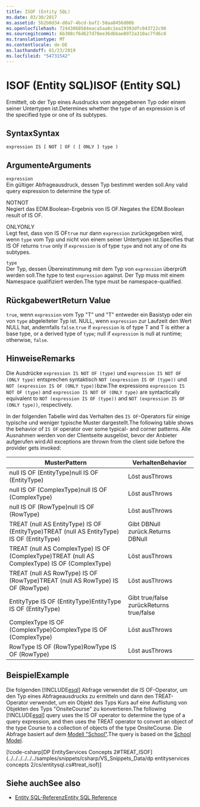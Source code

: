 ```yaml
---
title: ISOF (Entity SQL)
ms.date: 03/30/2017
ms.assetid: 5b2b0d34-d0a7-4bcd-baf2-58aa8456d00b
ms.openlocfilehash: 72443060584eaca5aa8c1ea19393dfc043722c90
ms.sourcegitcommit: 6b308cf6d627d78ee36dbbae8972a310ac7fd6c8
ms.translationtype: MT
ms.contentlocale: de-DE
ms.lasthandoff: 01/23/2019
ms.locfileid: "54731542"
---
```

# <a name="isof-entity-sql"></a><span data-ttu-id="28a4c-102">ISOF (Entity SQL)</span><span class="sxs-lookup"><span data-stu-id="28a4c-102">ISOF (Entity SQL)</span></span>
<span data-ttu-id="28a4c-103">Ermittelt, ob der Typ eines Ausdrucks vom angegebenen Typ oder einem seiner Untertypen ist.</span><span class="sxs-lookup"><span data-stu-id="28a4c-103">Determines whether the type of an expression is of the specified type or one of its subtypes.</span></span>  
  
## <a name="syntax"></a><span data-ttu-id="28a4c-104">Syntax</span><span class="sxs-lookup"><span data-stu-id="28a4c-104">Syntax</span></span>  
  
```  
expression IS [ NOT ] OF ( [ ONLY ] type )  
```  
  
## <a name="arguments"></a><span data-ttu-id="28a4c-105">Argumente</span><span class="sxs-lookup"><span data-stu-id="28a4c-105">Arguments</span></span>  
 `expression`  
 <span data-ttu-id="28a4c-106">Ein gültiger Abfrageausdruck, dessen Typ bestimmt werden soll.</span><span class="sxs-lookup"><span data-stu-id="28a4c-106">Any valid query expression to determine the type of.</span></span>  
  
 <span data-ttu-id="28a4c-107">NOT</span><span class="sxs-lookup"><span data-stu-id="28a4c-107">NOT</span></span>  
 <span data-ttu-id="28a4c-108">Negiert das EDM.Boolean-Ergebnis von IS OF.</span><span class="sxs-lookup"><span data-stu-id="28a4c-108">Negates the EDM.Boolean result of IS OF.</span></span>  
  
 <span data-ttu-id="28a4c-109">ONLY</span><span class="sxs-lookup"><span data-stu-id="28a4c-109">ONLY</span></span>  
 <span data-ttu-id="28a4c-110">Legt fest, dass von IS OF`true` nur dann `expression` zurückgegeben wird, wenn `type` vom Typ  und nicht von einem seiner Untertypen ist.</span><span class="sxs-lookup"><span data-stu-id="28a4c-110">Specifies that IS OF returns `true` only if `expression` is of type `type` and not any of one its subtypes.</span></span>  
  
 `type`  
 <span data-ttu-id="28a4c-111">Der Typ, dessen Übereinstimmung mit dem Typ von `expression` überprüft werden soll.</span><span class="sxs-lookup"><span data-stu-id="28a4c-111">The type to test `expression` against.</span></span> <span data-ttu-id="28a4c-112">Der Typ muss mit einem Namespace qualifiziert werden.</span><span class="sxs-lookup"><span data-stu-id="28a4c-112">The type must be namespace-qualified.</span></span>  
  
## <a name="return-value"></a><span data-ttu-id="28a4c-113">Rückgabewert</span><span class="sxs-lookup"><span data-stu-id="28a4c-113">Return Value</span></span>  
 <span data-ttu-id="28a4c-114">`true`, wenn `expression` vom Typ "T" und "T" entweder ein Basistyp oder ein von `type` abgeleiteter Typ ist. NULL, wenn `expression` zur Laufzeit den Wert NULL hat, andernfalls `false`.</span><span class="sxs-lookup"><span data-stu-id="28a4c-114">`true` if `expression` is of type T and T is either a base type, or a derived type of `type`; null if `expression` is null at runtime; otherwise, `false`.</span></span>  
  
## <a name="remarks"></a><span data-ttu-id="28a4c-115">Hinweise</span><span class="sxs-lookup"><span data-stu-id="28a4c-115">Remarks</span></span>  
 <span data-ttu-id="28a4c-116">Die Ausdrücke `expression IS NOT OF (type)` und `expression IS NOT OF (ONLY type)` entsprechen syntaktisch `NOT (expression IS OF (type))` und `NOT (expression IS OF (ONLY type))`bzw.</span><span class="sxs-lookup"><span data-stu-id="28a4c-116">The expressions `expression IS NOT OF (type)` and `expression IS NOT OF (ONLY type)` are syntactically equivalent to `NOT (expression IS OF (type))` and `NOT (expression IS OF (ONLY type))`, respectively.</span></span>  
  
 <span data-ttu-id="28a4c-117">In der folgenden Tabelle wird das Verhalten des `IS OF`-Operators für einige typische und weniger typische Muster dargestellt.</span><span class="sxs-lookup"><span data-stu-id="28a4c-117">The following table shows the behavior of `IS OF` operator over some typical- and corner patterns.</span></span> <span data-ttu-id="28a4c-118">Alle Ausnahmen werden von der Clientseite ausgelöst, bevor der Anbieter aufgerufen wird:</span><span class="sxs-lookup"><span data-stu-id="28a4c-118">All exceptions are thrown from the client side before the provider gets invoked:</span></span>  
  
|<span data-ttu-id="28a4c-119">Muster</span><span class="sxs-lookup"><span data-stu-id="28a4c-119">Pattern</span></span>|<span data-ttu-id="28a4c-120">Verhalten</span><span class="sxs-lookup"><span data-stu-id="28a4c-120">Behavior</span></span>|  
|-------------|--------------|  
|<span data-ttu-id="28a4c-121">null IS OF (EntityType)</span><span class="sxs-lookup"><span data-stu-id="28a4c-121">null IS OF (EntityType)</span></span>|<span data-ttu-id="28a4c-122">Löst aus</span><span class="sxs-lookup"><span data-stu-id="28a4c-122">Throws</span></span>|  
|<span data-ttu-id="28a4c-123">null IS OF (ComplexType)</span><span class="sxs-lookup"><span data-stu-id="28a4c-123">null IS OF (ComplexType)</span></span>|<span data-ttu-id="28a4c-124">Löst aus</span><span class="sxs-lookup"><span data-stu-id="28a4c-124">Throws</span></span>|  
|<span data-ttu-id="28a4c-125">null IS OF (RowType)</span><span class="sxs-lookup"><span data-stu-id="28a4c-125">null IS OF (RowType)</span></span>|<span data-ttu-id="28a4c-126">Löst aus</span><span class="sxs-lookup"><span data-stu-id="28a4c-126">Throws</span></span>|  
|<span data-ttu-id="28a4c-127">TREAT (null AS EntityType) IS OF (EntityType)</span><span class="sxs-lookup"><span data-stu-id="28a4c-127">TREAT (null AS EntityType) IS OF (EntityType)</span></span>|<span data-ttu-id="28a4c-128">Gibt DBNull zurück.</span><span class="sxs-lookup"><span data-stu-id="28a4c-128">Returns DBNull</span></span>|  
|<span data-ttu-id="28a4c-129">TREAT (null AS ComplexType) IS OF (ComplexType)</span><span class="sxs-lookup"><span data-stu-id="28a4c-129">TREAT (null AS ComplexType) IS OF (ComplexType)</span></span>|<span data-ttu-id="28a4c-130">Löst aus</span><span class="sxs-lookup"><span data-stu-id="28a4c-130">Throws</span></span>|  
|<span data-ttu-id="28a4c-131">TREAT (null AS RowType) IS OF (RowType)</span><span class="sxs-lookup"><span data-stu-id="28a4c-131">TREAT (null AS RowType) IS OF (RowType)</span></span>|<span data-ttu-id="28a4c-132">Löst aus</span><span class="sxs-lookup"><span data-stu-id="28a4c-132">Throws</span></span>|  
|<span data-ttu-id="28a4c-133">EntityType IS OF (EntityType)</span><span class="sxs-lookup"><span data-stu-id="28a4c-133">EntityType IS OF (EntityType)</span></span>|<span data-ttu-id="28a4c-134">Gibt true/false zurück</span><span class="sxs-lookup"><span data-stu-id="28a4c-134">Returns true/false</span></span>|  
|<span data-ttu-id="28a4c-135">ComplexType IS OF (ComplexType)</span><span class="sxs-lookup"><span data-stu-id="28a4c-135">ComplexType IS OF (ComplexType)</span></span>|<span data-ttu-id="28a4c-136">Löst aus</span><span class="sxs-lookup"><span data-stu-id="28a4c-136">Throws</span></span>|  
|<span data-ttu-id="28a4c-137">RowType IS OF (RowType)</span><span class="sxs-lookup"><span data-stu-id="28a4c-137">RowType IS OF (RowType)</span></span>|<span data-ttu-id="28a4c-138">Löst aus</span><span class="sxs-lookup"><span data-stu-id="28a4c-138">Throws</span></span>|  
  
## <a name="example"></a><span data-ttu-id="28a4c-139">Beispiel</span><span class="sxs-lookup"><span data-stu-id="28a4c-139">Example</span></span>  
 <span data-ttu-id="28a4c-140">Die folgenden [!INCLUDE[esql](../../../../../../includes/esql-md.md)] Abfrage verwendet die IS OF-Operator, um den Typ eines Abfrageausdrucks zu ermitteln und dann den TREAT-Operator verwendet, um ein Objekt des Typs Kurs auf eine Auflistung von Objekten des Typs "OnsiteCourse" zu konvertieren.</span><span class="sxs-lookup"><span data-stu-id="28a4c-140">The following [!INCLUDE[esql](../../../../../../includes/esql-md.md)] query uses the IS OF operator to determine the type of a query expression, and then uses the TREAT operator to convert an object of the type Course to a collection of objects of the type OnsiteCourse.</span></span> <span data-ttu-id="28a4c-141">Die Abfrage basiert auf dem [Modell "School"](https://msdn.microsoft.com/library/859a9587-81ea-4a45-9bc0-f8d330e1adac).</span><span class="sxs-lookup"><span data-stu-id="28a4c-141">The query is based on the [School Model](https://msdn.microsoft.com/library/859a9587-81ea-4a45-9bc0-f8d330e1adac).</span></span>  
  
 [!code-csharp[DP EntityServices Concepts 2#TREAT_ISOF](../../../../../../samples/snippets/csharp/VS_Snippets_Data/dp entityservices concepts 2/cs/entitysql.cs#treat_isof)]  
  
## <a name="see-also"></a><span data-ttu-id="28a4c-142">Siehe auch</span><span class="sxs-lookup"><span data-stu-id="28a4c-142">See also</span></span>
- [<span data-ttu-id="28a4c-143">Entity SQL-Referenz</span><span class="sxs-lookup"><span data-stu-id="28a4c-143">Entity SQL Reference</span></span>](../../../../../../docs/framework/data/adonet/ef/language-reference/entity-sql-reference.md)
